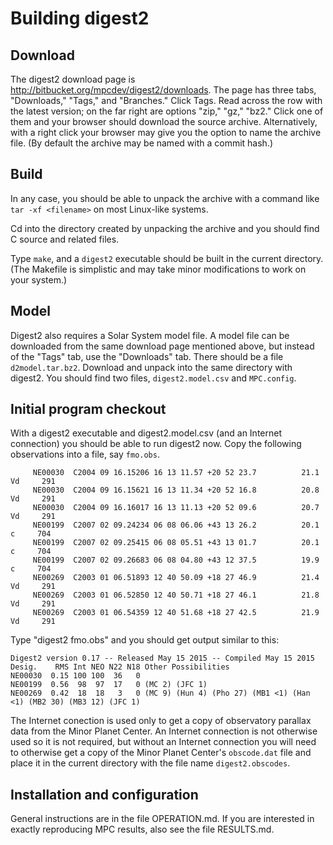 # Building digest2

## Download

The digest2 download page is http://bitbucket.org/mpcdev/digest2/downloads.
The page has three tabs, "Downloads," "Tags," and "Branches."  Click Tags.
Read across the row with the latest version; on the far right are options
"zip," "gz," "bz2."  Click one of them and your browser should download the
source archive.  Alternatively, with a right click your browser may give you
the option to name the archive file.  (By default the archive may be named
with a commit hash.)

## Build

In any case, you should be able to unpack the archive with a command like
`tar -xf <filename>` on most Linux-like systems.

Cd into the directory created by unpacking the archive and you should find
C source and related files.

Type `make`, and a `digest2` executable should be built in the current
directory.  (The Makefile is simplistic and may take minor modifications
to work on your system.)

## Model

Digest2 also requires a Solar System model file.  A model file can be
downloaded from the same download page mentioned above, but instead of the
"Tags" tab, use the "Downloads" tab.  There should be a file `d2model.tar.bz2`.
Download and unpack into the same directory with digest2.  You should find
two files, `digest2.model.csv` and `MPC.config`.

## Initial program checkout

With a digest2 executable and digest2.model.csv (and an Internet connection)
you should be able to run digest2 now.  Copy the following observations into
a file, say `fmo.obs`.


```
     NE00030  C2004 09 16.15206 16 13 11.57 +20 52 23.7          21.1 Vd     291
     NE00030  C2004 09 16.15621 16 13 11.34 +20 52 16.8          20.8 Vd     291
     NE00030  C2004 09 16.16017 16 13 11.13 +20 52 09.6          20.7 Vd     291
     NE00199  C2007 02 09.24234 06 08 06.06 +43 13 26.2          20.1  c     704
     NE00199  C2007 02 09.25415 06 08 05.51 +43 13 01.7          20.1  c     704
     NE00199  C2007 02 09.26683 06 08 04.80 +43 12 37.5          19.9  c     704
     NE00269  C2003 01 06.51893 12 40 50.09 +18 27 46.9          21.4 Vd     291
     NE00269  C2003 01 06.52850 12 40 50.71 +18 27 46.1          21.8 Vd     291
     NE00269  C2003 01 06.54359 12 40 51.68 +18 27 42.5          21.9 Vd     291
```

Type "digest2 fmo.obs" and you should get output similar to this:

```
Digest2 version 0.17 -- Released May 15 2015 -- Compiled May 15 2015
Desig.    RMS Int NEO N22 N18 Other Possibilities
NE00030  0.15 100 100  36   0
NE00199  0.56  98  97  17   0 (MC 2) (JFC 1)
NE00269  0.42  18  18   3   0 (MC 9) (Hun 4) (Pho 27) (MB1 <1) (Han <1) (MB2 30) (MB3 12) (JFC 1)
```

The Internet conection is used only to get a copy of observatory parallax data
from the Minor Planet Center.  An Internet connection is not otherwise used
so it is not required, but without an Internet connection you will need to
otherwise get a copy of the Minor Planet Center's `obscode.dat` file and place
it in the current directory with the file name `digest2.obscodes`.

## Installation and configuration

General instructions are in the file OPERATION.md.  If you are interested in
exactly reproducing MPC results, also see the file RESULTS.md.
